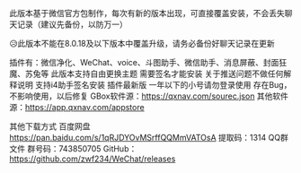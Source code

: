 此版本基于微信官方包制作，每次有新的版本出现，可直接覆盖安装，不会丢失聊天记录（建议先备份，以防万一）

😥此版本不能在8.0.18及以下版本中覆盖升级，请务必备份好聊天记录在更新

插件有：微信净化、WeChat、voice、斗图助手、微信助手、消息屏蔽、封面狂魔、苏兔等
此版本支持自由更换主题
需要签名才能安装
关于推送问题不做任何解释说明
支持i4助手签名安装
插件最新版
一年以下的小号请勿登录使用
存在Bug，不影响使用，以后修复
GBox软件源：https://qxnav.com/sourec.json
其他软件源：https://app.qxnav.com/appstore

其他下载方式
百度网盘
https://pan.baidu.com/s/1qRJDYOvMSrffQQMmVATOsA
提取码：1314
QQ群文件
群号码：743850705
GitHub：https://github.com/zwf234/WeChat/releases

